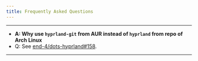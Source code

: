 ```yaml
---
title: Frequently Asked Questions
---
```


---
- **A: Why use `hyprland-git` from AUR instead of `hyprland` from repo of Arch Linux**
- Q: See [end-4/dots-hyprland#158](https://github.com/end-4/dots-hyprland/issues/158).
---
